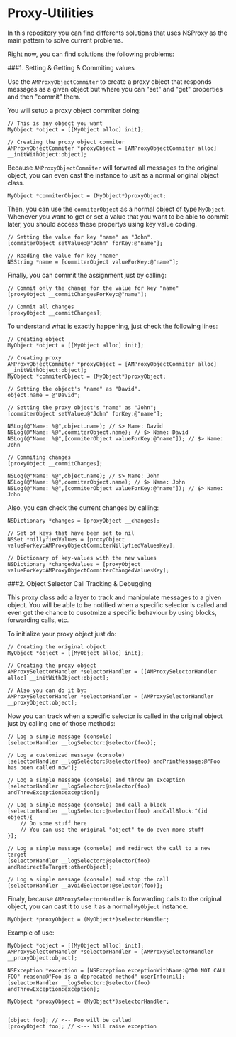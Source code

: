 Proxy-Utilities
===============

In this repository you can find differents solutions that uses NSProxy as the main pattern to solve current problems.

Right now, you can find solutions the following problems:

###1. Setting & Getting & Commiting values

Use the `AMProxyObjectCommiter` to create a proxy object that responds messages as a given object but where you can "set" and "get" properties and then "commit" them.

You will setup a proxy object commiter doing:

    // This is any object you want
    MyObject *object = [[MyObject alloc] init];
    
    // Creating the proxy object commiter
    AMProxyObjectCommiter *proxyObject = [AMProxyObjectCommiter alloc] __initWithObject:object];
  

Because `AMProxyObjectCommiter` will forward all messages to the original object, you can even cast the instance to usit as a normal original object class.

    MyObject *commiterObject = (MyObject*)proxyObject;
    

Then, you can use the `commiterObject` as a normal object of type `MyObject`. Whenever you want to get or set a value that you want to be able to commit later, you should access these propertys using key value coding.

    // Setting the value for key "name" as "John".
    [commiterObject setValue:@"John" forKey:@"name"];
    
    // Reading the value for key "name"
    NSString *name = [commiterObject valueForKey:@"name"];
    
Finally, you can commit the assignment just by calling:

    // Commit only the change for the value for key "name"
    [proxyObject __commitChangesForKey:@"name"];
    
    // Commit all changes
    [proxyObject __commitChanges];
    

To understand what is exactly happening, just check the following lines:

    // Creating object
    MyObject *object = [[MyObject alloc] init];
    
    // Creating proxy
    AMProxyObjectCommiter *proxyObject = [AMProxyObjectCommiter alloc] __initWithObject:object];
    MyObject *commiterObject = (MyObject*)proxyObject;
    
    // Setting the object's "name" as "David".
    object.name = @"David";
    
    // Setting the proxy object's "name" as "John";
    [commiterObject setValue:@"John" forKey:@"name"];
    
    NSLog(@"Name: %@",object.name); // $> Name: David
    NSLog(@"Name: %@",commiterObject.name); // $> Name: David
    NSLog(@"Name: %@",[commiterObject valueForKey:@"name"]); // $> Name: John
    
    // Commiting changes
    [proxyObject __commitChanges];
    
    NSLog(@"Name: %@",object.name); // $> Name: John
    NSLog(@"Name: %@",commiterObject.name); // $> Name: John
    NSLog(@"Name: %@",[commiterObject valueForKey:@"name"]); // $> Name: John
    
Also, you can check the current changes by calling:

    NSDictionary *changes = [proxyObject __changes];
    
    // Set of keys that have been set to nil
    NSSet *nillyfiedValues = [proxyObject valueForKey:AMProxyObjectCommiterNillyfiedValuesKey];
    
    // Dictionary of key-values with the new values
    NSDictionary *changedValues = [proxyObject valueForKey:AMProxyObjectCommiterChangedValuesKey];
  
###2. Object Selector Call Tracking & Debugging
    
This proxy class add a layer to track and manipulate messages to a given object. You will be able to be notified when a specific selector is called and even get the chance to cusotmize a specific behaviour by using blocks, forwarding calls, etc.

To initialize your proxy object just do:

    // Creating the original object
    MyObject *object = [[MyObject alloc] init];
    
    // Creating the proxy object
    AMProxySelectorHandler *selectorHandler = [[AMProxySelectorHandler alloc] __initWithObject:object];
    
    // Also you can do it by:
    AMProxySelectorHandler *selectorHandler = [AMProxySelectorHandler __proxyObject:object];

Now you can track when a specific selector is called in the original object just by calling one of those methods:
    
    // Log a simple message (console)
    [selectorHandler __logSelector:@selector(foo)];
    
    // Log a customized message (console)
    [selectorHandler __logSelector:@selector(foo) andPrintMessage:@"Foo has been called now"];
    
    // Log a simple message (console) and throw an exception
    [selectorHandler __logSelector:@selector(foo) andThrowException:exception];
    
    // Log a simple message (console) and call a block
    [selectorHandler __logSelector:@selector(foo) andCallBlock:^(id object){
        // Do some stuff here
        // You can use the original "object" to do even more stuff
    }];
    
    // Log a simple message (console) and redirect the call to a new target
    [selectorHandler __logSelector:@selector(foo) andRedirectToTarget:otherObject];
    
    // Log a simple message (console) and stop the call
    [selectorHandler __avoidSelector:@selector(foo)];

Finaly, because `AMProxySelectorHandler` is forwarding calls to the original object, you can cast it to use it as a normal `MyObject` instance.

    MyObject *proxyObject = (MyObject*)selectorHandler;

Example of use:

    MyObject *object = [[MyObject alloc] init];
    AMProxySelectorHandler *selectorHandler = [AMProxySelectorHandler __proxyObject:object];
    
    NSException *exception = [NSException exceptionWithName:@"DO NOT CALL FOO" reason:@"Foo is a deprecated method" userInfo:nil];
    [selectorHandler __logSelector:@selector(foo) andThrowException:exception];
    
    MyObject *proxyObject = (MyObject*)selectorHandler;
    
    
    [object foo]; // <-- Foo will be called
    [proxyObject foo]; // <--- Will raise exception
    
    

    


  

